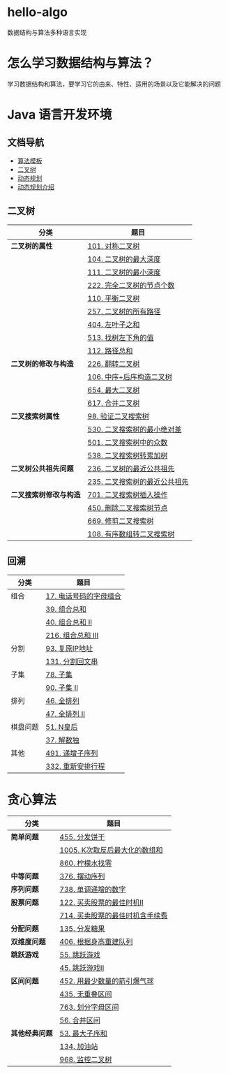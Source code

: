 # hello-algo
数据结构与算法多种语言实现

# 怎么学习数据结构与算法？
学习数据结构和算法，要学习它的由来、特性、适用的场景以及它能解决的问题

# Java 语言开发环境
## 文档导航
* [算法模板](https://github.com/CoderLiLe/DataStructureAlgorithm/blob/master/docs/%E7%AE%97%E6%B3%95%E6%A8%A1%E6%9D%BF.md)
* [二叉树](https://github.com/CoderLiLe/hello-algo/blob/master/docs/%E4%BA%8C%E5%8F%89%E6%A0%91.md)
* [动态规划](https://github.com/CoderLiLe/hello-algo/blob/master/docs/%E5%8A%A8%E6%80%81%E8%A7%84%E5%88%92.md)
* [动态规划介绍](https://github.com/CoderLiLe/hello-algo/blob/master/docs/dynamicProgram/dynamicProgramming%E4%BB%8B%E7%BB%8D.md)


## 二叉树

| 分类 | 题目  |
|-----|-------|
|**二叉树的属性**| [101. 对称二叉树](https://leetcode.cn/problems/symmetric-tree/)                           |
|     | [104. 二叉树的最大深度](https://leetcode.cn/problems/maximum-depth-of-binary-tree/)       |
|     | [111. 二叉树的最小深度](https://leetcode.cn/problems/minimum-depth-of-binary-tree/)       |
|     | [222. 完全二叉树的节点个数](https://leetcode.cn/problems/count-complete-tree-nodes/)      |
|     | [110. 平衡二叉树](https://leetcode.cn/problems/balanced-binary-tree/)                     |
|     | [257. 二叉树的所有路径](https://leetcode.cn/problems/binary-tree-paths/)                  |
|     | [404. 左叶子之和](https://leetcode.cn/problems/sum-of-left-leaves/)                       |
|     | [513. 找树左下角的值](https://leetcode.cn/problems/find-bottom-left-tree-value/)          |
|     | [112. 路径总和](https://leetcode.cn/problems/path-sum/)                                   |
|**二叉树的修改与构造**| [226. 翻转二叉树](https://leetcode.cn/problems/invert-binary-tree/)                       |
|     | [106. 中序+后序构造二叉树](https://leetcode.cn/problems/construct-binary-tree-from-inorder-and-postorder-traversal/) |
|     | [654. 最大二叉树](https://leetcode.cn/problems/maximum-binary-tree/)                      |
|     | [617. 合并二叉树](https://leetcode.cn/problems/merge-two-binary-trees/)                   |
|**二叉搜索树属性**| [98. 验证二叉搜索树](https://leetcode.cn/problems/validate-binary-search-tree/)           |
|     | [530. 二叉搜索树的最小绝对差](https://leetcode.cn/problems/minimum-absolute-difference-in-bst/) |
|     | [501. 二叉搜索树中的众数](https://leetcode.cn/problems/find-mode-in-binary-search-tree/)  |
|     | [538. 二叉搜索树转累加树](https://leetcode.cn/problems/convert-bst-to-greater-tree/)       |
|**二叉树公共祖先问题**| [236. 二叉树的最近公共祖先](https://leetcode.cn/problems/lowest-common-ancestor-of-a-binary-tree/) |
|     | [235. 二叉搜索树的最近公共祖先](https://leetcode.cn/problems/lowest-common-ancestor-of-a-binary-search-tree/) |
|**二叉搜索树修改与构造**| [701. 二叉搜索树插入操作](https://leetcode.cn/problems/insert-into-a-binary-search-tree/)  |
|     | [450. 删除二叉搜索树节点](https://leetcode.cn/problems/delete-node-in-a-bst/)             |
|      | [669. 修剪二叉搜索树](https://leetcode.cn/problems/trim-a-binary-search-tree/)            |
|      | [108. 有序数组转二叉搜索树](https://leetcode.cn/problems/convert-sorted-array-to-binary-search-tree/) |


## 回溯

| 分类  | 题目  |
|------|-------|
| 组合 | [17. 电话号码的字母组合](https://leetcode.cn/problems/letter-combinations-of-a-phone-number/) |
|     | [39. 组合总和](https://leetcode.cn/problems/combination-sum/)                              |
|     | [40. 组合总和 II](https://leetcode.cn/problems/combination-sum-ii/)                        |
|     | [216. 组合总和 III](https://leetcode.cn/problems/combination-sum-iii/)                     |
| 分割 | [93. 复原IP地址](https://leetcode.cn/problems/restore-ip-addresses/)                       |
|     | [131. 分割回文串](https://leetcode.cn/problems/palindrome-partitioning/)                   |
| 子集 | [78. 子集](https://leetcode.cn/problems/subsets/)                                          |
|     | [90. 子集 II](https://leetcode.cn/problems/subsets-ii/)                                    |
| 排列 | [46. 全排列](https://leetcode.cn/problems/permutations/)                                   |
|     | [47. 全排列 II](https://leetcode.cn/problems/permutations-ii/)                             |
| 棋盘问题| [51. N皇后](https://leetcode.cn/problems/n-queens/)                                        |
|      | [37. 解数独](https://leetcode.cn/problems/sudoku-solver/)                                  |
| 其他 | [491. 递增子序列](https://leetcode.cn/problems/increasing-subsequences/)                    |
|     | [332. 重新安排行程](https://leetcode.cn/problems/reconstruct-itinerary/)                    |


# 贪心算法

| 分类 | 题目 |
|-----|-----|
|**简单问题**| [455. 分发饼干](https://leetcode.cn/problems/assign-cookies/)                            |
|       | [1005. K次取反后最大化的数组和](https://leetcode.cn/problems/maximize-sum-of-array-after-k-negations/) |
|       | [860. 柠檬水找零](https://leetcode.cn/problems/lemonade-change/)                         |
|**中等问题**| [376. 摆动序列](https://leetcode.cn/problems/wiggle-subsequence/)                        |
|**序列问题**| [738. 单调递增的数字](https://leetcode.cn/problems/monotone-increasing-digits/)          |
|**股票问题**| [122. 买卖股票的最佳时机II](https://leetcode.cn/problems/best-time-to-buy-and-sell-stock-ii/) |
|       | [714. 买卖股票的最佳时机含手续费](https://leetcode.cn/problems/best-time-to-buy-and-sell-stock-with-transaction-fee/) |
|**分配问题**| [135. 分发糖果](https://leetcode.cn/problems/candy/)                                     |
|**双维度问题**| [406. 根据身高重建队列](https://leetcode.cn/problems/queue-reconstruction-by-height/)    |
|**跳跃游戏**| [55. 跳跃游戏](https://leetcode.cn/problems/jump-game/)                                  |
|          | [45. 跳跃游戏II](https://leetcode.cn/problems/jump-game-ii/)                             |
|**区间问题**| [452. 用最少数量的箭引爆气球](https://leetcode.cn/problems/minimum-number-of-arrows-to-burst-balloons/) |
|     | [435. 无重叠区间](https://leetcode.cn/problems/non-overlapping-intervals/)               |
|     | [763. 划分字母区间](https://leetcode.cn/problems/partition-labels/)                      |
|     | [56. 合并区间](https://leetcode.cn/problems/merge-intervals/)                            |
|**其他经典问题**| [53. 最大子序和](https://leetcode.cn/problems/maximum-subarray/)                         |
|     | [134. 加油站](https://leetcode.cn/problems/gas-station/)                                |
|     | [968. 监控二叉树](https://leetcode.cn/problems/binary-tree-cameras/)                    |